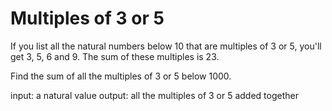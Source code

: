 # Multiples of 3 or 5
If you list all the natural numbers below 10 that are multiples of 3 or 5, you'll get 3, 5, 6 and 9. The sum of these multiples is 23.

Find the sum of all the multiples of 3 or 5 below 1000.




input: a natural value
output: all the multiples of 3 or 5 added together

